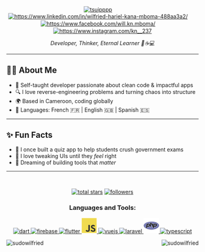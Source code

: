 
<!-- Social icons section -->
<p align="center">
<a href="https://twitter.com/tsuipppp" target="blank"><img align="center" src="https://raw.githubusercontent.com/rahuldkjain/github-profile-readme-generator/master/src/images/icons/Social/twitter.svg" alt="tsuipppp" height="30" width="40" /></a>
&#8287;&#8287;&#8287;&#8287;&#8287;
<a href="https://www.linkedin.com/in/wilfried-hariel-kana-mboma-488aa3a2/" target="blank"><img align="center" src="https://raw.githubusercontent.com/rahuldkjain/github-profile-readme-generator/master/src/images/icons/Social/linked-in-alt.svg" alt="https://www.linkedin.com/in/wilfried-hariel-kana-mboma-488aa3a2/" height="30" width="40" /></a>
&#8287;&#8287;&#8287;&#8287;&#8287;
<a href="https://fb.com/will.kn.mboma/" target="blank"><img align="center" src="https://raw.githubusercontent.com/rahuldkjain/github-profile-readme-generator/master/src/images/icons/Social/facebook.svg" alt="https://www.facebook.com/will.kn.mboma/" height="30" width="40" /></a>
&#8287;&#8287;&#8287;&#8287;&#8287;
<a href="https://www.instagram.com/kn__237" target="blank"><img align="center" src="https://raw.githubusercontent.com/rahuldkjain/github-profile-readme-generator/master/src/images/icons/Social/instagram.svg" alt="https://www.instagram.com/kn__237" height="30" width="40" /></a>
</p>
<p align="center">
  <em>Developer, Thinker, Eternal Learner 🚀☕💻</em><br>
</p>

---

## 👨‍💻 About Me

- 🧠 Self-taught developer passionate about clean code & impactful apps
- 🔍 I love reverse-engineering problems and turning chaos into structure
- 🌍 Based in Cameroon, coding globally
- 💬 Languages: French 🇫🇷 | English 🇬🇧 | Spanish 🇪🇸

---

## ✨ Fun Facts

- 🤖 I once built a quiz app to help students crush government exams
- 🔧 I love tweaking UIs until they *feel* right
- 🌌 Dreaming of building tools that *matter*

---


<br/>

<!-- Social badges section -->
<!-- Badges with custom icons - https://github.com/sudowilfried/custom-icon-badges -->
<!-- View counter - https://github.com/sudowilfried/Simple-View-Counter -->
<p align="center">
  <a href="https://github.com/sudowilfried?tab=repositories&sort=stargazers">
    <img alt="total stars" title="Total stars on GitHub" src="https://custom-icon-badges.demolab.com/github/stars/sudowilfried?color=55960c&style=for-the-badge&labelColor=488207&logo=star"/></a>
  <a href="https://github.com/sudowilfried?tab=followers">
    <img alt="followers" title="Follow me on Github" src="https://custom-icon-badges.demolab.com/github/followers/sudowilfried?color=236ad3&labelColor=1155ba&style=for-the-badge&logo=person-add&label=Follow&logoColor=white"/></a>
</p>

<h3 align="center">Languages and Tools:</h3>
<p align="center"> <a href="https://dart.dev" target="_blank" rel="noreferrer"> <img src="https://www.vectorlogo.zone/logos/dartlang/dartlang-icon.svg" alt="dart" width="40" height="40"/> </a><a href="https://firebase.google.com/" target="_blank" rel="noreferrer"> <img src="https://www.vectorlogo.zone/logos/firebase/firebase-icon.svg" alt="firebase" width="40" height="40"/> </a><a href="https://flutter.dev" target="_blank" rel="noreferrer"> <img src="https://www.vectorlogo.zone/logos/flutterio/flutterio-icon.svg" alt="flutter" width="40" height="40"/> </a><a href="https://developer.mozilla.org/en-US/docs/Web/JavaScript" target="_blank" rel="noreferrer"> <img src="https://raw.githubusercontent.com/devicons/devicon/master/icons/javascript/javascript-original.svg" alt="javascript" width="40" height="40"/> </a> <a href="https://vuejs.org/" target="_blank" rel="noreferrer">
  <img src="https://www.vectorlogo.zone/logos/vuejs/vuejs-icon.svg" alt="vuejs" width="40" height="40"/>
</a>
<a href="https://laravel.com/" target="_blank" rel="noreferrer"> <img src="https://icon.icepanel.io/Technology/svg/Laravel.svg" alt="laravel" width="40" height="40"/> </a> 
  <a href="https://www.php.net" target="_blank" rel="noreferrer"> <img src="https://raw.githubusercontent.com/devicons/devicon/master/icons/php/php-original.svg" alt="php" width="40" height="40"/></a><a href="https://www.typescriptlang.org/" target="_blank" rel="noreferrer">
  <img src="https://www.vectorlogo.zone/logos/typescriptlang/typescriptlang-icon.svg" alt="typescript" width="40" height="40"/>
</a>   
 </p>

<p><img align="left" src="https://github-readme-stats.vercel.app/api/top-langs?username=sudowilfried&show_icons=true&locale=en&layout=compact" alt="sudowilfried" /></p>


<p><img align="right" src="https://github-readme-streak-stats.herokuapp.com/?user=sudowilfried&" alt="sudowilfried" /></p>
